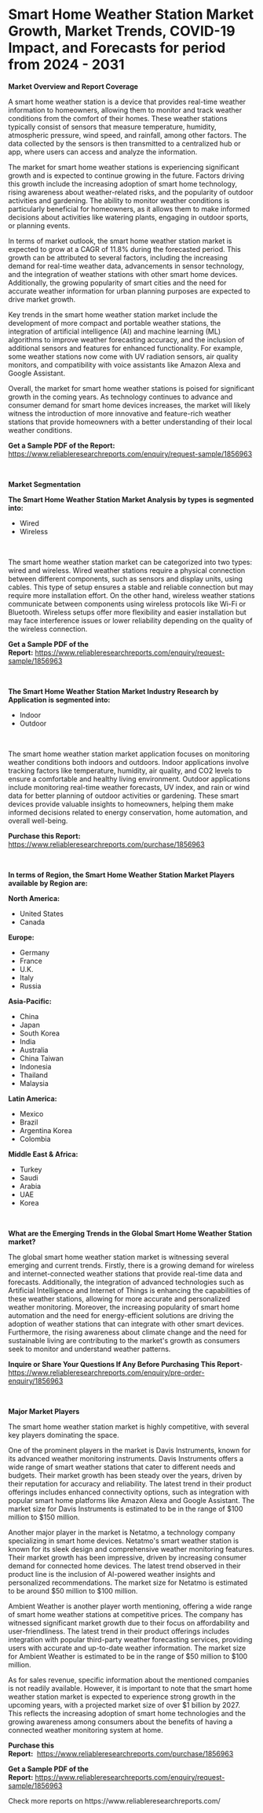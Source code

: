 <p><h1>Smart Home Weather Station Market Growth, Market Trends, COVID-19 Impact, and Forecasts for period from 2024 - 2031</h1></p><p><strong>Market Overview and Report Coverage</strong></p>
<p><p>A smart home weather station is a device that provides real-time weather information to homeowners, allowing them to monitor and track weather conditions from the comfort of their homes. These weather stations typically consist of sensors that measure temperature, humidity, atmospheric pressure, wind speed, and rainfall, among other factors. The data collected by the sensors is then transmitted to a centralized hub or app, where users can access and analyze the information.</p><p>The market for smart home weather stations is experiencing significant growth and is expected to continue growing in the future. Factors driving this growth include the increasing adoption of smart home technology, rising awareness about weather-related risks, and the popularity of outdoor activities and gardening. The ability to monitor weather conditions is particularly beneficial for homeowners, as it allows them to make informed decisions about activities like watering plants, engaging in outdoor sports, or planning events.</p><p>In terms of market outlook, the smart home weather station market is expected to grow at a CAGR of 11.8% during the forecasted period. This growth can be attributed to several factors, including the increasing demand for real-time weather data, advancements in sensor technology, and the integration of weather stations with other smart home devices. Additionally, the growing popularity of smart cities and the need for accurate weather information for urban planning purposes are expected to drive market growth.</p><p>Key trends in the smart home weather station market include the development of more compact and portable weather stations, the integration of artificial intelligence (AI) and machine learning (ML) algorithms to improve weather forecasting accuracy, and the inclusion of additional sensors and features for enhanced functionality. For example, some weather stations now come with UV radiation sensors, air quality monitors, and compatibility with voice assistants like Amazon Alexa and Google Assistant.</p><p>Overall, the market for smart home weather stations is poised for significant growth in the coming years. As technology continues to advance and consumer demand for smart home devices increases, the market will likely witness the introduction of more innovative and feature-rich weather stations that provide homeowners with a better understanding of their local weather conditions.</p></p>
<p><strong>Get a Sample PDF of the Report:</strong> <a href="https://www.reliableresearchreports.com/enquiry/request-sample/1856963">https://www.reliableresearchreports.com/enquiry/request-sample/1856963</a></p>
<p>&nbsp;</p>
<p><strong>Market Segmentation</strong></p>
<p><strong>The Smart Home Weather Station Market Analysis by types is segmented into:</strong></p>
<p><ul><li>Wired</li><li>Wireless</li></ul></p>
<p>&nbsp;</p>
<p><p>The smart home weather station market can be categorized into two types: wired and wireless. Wired weather stations require a physical connection between different components, such as sensors and display units, using cables. This type of setup ensures a stable and reliable connection but may require more installation effort. On the other hand, wireless weather stations communicate between components using wireless protocols like Wi-Fi or Bluetooth. Wireless setups offer more flexibility and easier installation but may face interference issues or lower reliability depending on the quality of the wireless connection.</p></p>
<p><strong>Get a Sample PDF of the Report:</strong>&nbsp;<a href="https://www.reliableresearchreports.com/enquiry/request-sample/1856963">https://www.reliableresearchreports.com/enquiry/request-sample/1856963</a></p>
<p>&nbsp;</p>
<p><strong>The Smart Home Weather Station Market Industry Research by Application is segmented into:</strong></p>
<p><ul><li>Indoor</li><li>Outdoor</li></ul></p>
<p>&nbsp;</p>
<p><p>The smart home weather station market application focuses on monitoring weather conditions both indoors and outdoors. Indoor applications involve tracking factors like temperature, humidity, air quality, and CO2 levels to ensure a comfortable and healthy living environment. Outdoor applications include monitoring real-time weather forecasts, UV index, and rain or wind data for better planning of outdoor activities or gardening. These smart devices provide valuable insights to homeowners, helping them make informed decisions related to energy conservation, home automation, and overall well-being.</p></p>
<p><strong>Purchase this Report:</strong>&nbsp; <a href="https://www.reliableresearchreports.com/purchase/1856963">https://www.reliableresearchreports.com/purchase/1856963</a></p>
<p>&nbsp;</p>
<p><strong>In terms of Region, the Smart Home Weather Station Market Players available by Region are:</strong></p>
<p>
    <p> <strong> North America: </strong>
        <ul>
            <li>United States</li>
            <li>Canada</li>
        </ul>
        </p> 
    <p> <strong> Europe: </strong>
        <ul>
            <li>Germany</li>
            <li>France</li>
            <li>U.K.</li>
            <li>Italy</li>
            <li>Russia</li>
        </ul>
        </p> 
    <p> <strong> Asia-Pacific: </strong>
        <ul>
            <li>China</li>
            <li>Japan</li>
            <li>South Korea</li>
            <li>India</li>
            <li>Australia</li>
            <li>China Taiwan</li>
            <li>Indonesia</li>
            <li>Thailand</li>
            <li>Malaysia</li>
        </ul>
        </p> 
    <p> <strong> Latin America: </strong>
        <ul>
            <li>Mexico</li>
            <li>Brazil</li>
            <li>Argentina Korea</li>
            <li>Colombia</li>
        </ul>
        </p> 
    <p> <strong> Middle East & Africa: </strong>
        <ul>
            <li>Turkey</li>
            <li>Saudi</li>
            <li>Arabia</li>
            <li>UAE</li>
            <li>Korea</li>
        </ul>
    </p>
    </p>
<p>&nbsp;</p>
<p><strong>What are the Emerging Trends in the Global Smart Home Weather Station market?</strong></p>
<p><p>The global smart home weather station market is witnessing several emerging and current trends. Firstly, there is a growing demand for wireless and internet-connected weather stations that provide real-time data and forecasts. Additionally, the integration of advanced technologies such as Artificial Intelligence and Internet of Things is enhancing the capabilities of these weather stations, allowing for more accurate and personalized weather monitoring. Moreover, the increasing popularity of smart home automation and the need for energy-efficient solutions are driving the adoption of weather stations that can integrate with other smart devices. Furthermore, the rising awareness about climate change and the need for sustainable living are contributing to the market's growth as consumers seek to monitor and understand weather patterns.</p></p>
<p><strong>Inquire or Share Your Questions If Any Before Purchasing This Report</strong>- <a href="https://www.reliableresearchreports.com/enquiry/pre-order-enquiry/1856963">https://www.reliableresearchreports.com/enquiry/pre-order-enquiry/1856963</a></p>
<p>&nbsp;</p>
<p><strong>Major Market Players</strong></p>
<p><p>The smart home weather station market is highly competitive, with several key players dominating the space. </p><p>One of the prominent players in the market is Davis Instruments, known for its advanced weather monitoring instruments. Davis Instruments offers a wide range of smart weather stations that cater to different needs and budgets. Their market growth has been steady over the years, driven by their reputation for accuracy and reliability. The latest trend in their product offerings includes enhanced connectivity options, such as integration with popular smart home platforms like Amazon Alexa and Google Assistant. The market size for Davis Instruments is estimated to be in the range of $100 million to $150 million.</p><p>Another major player in the market is Netatmo, a technology company specializing in smart home devices. Netatmo's smart weather station is known for its sleek design and comprehensive weather monitoring features. Their market growth has been impressive, driven by increasing consumer demand for connected home devices. The latest trend observed in their product line is the inclusion of AI-powered weather insights and personalized recommendations. The market size for Netatmo is estimated to be around $50 million to $100 million.</p><p>Ambient Weather is another player worth mentioning, offering a wide range of smart home weather stations at competitive prices. The company has witnessed significant market growth due to their focus on affordability and user-friendliness. The latest trend in their product offerings includes integration with popular third-party weather forecasting services, providing users with accurate and up-to-date weather information. The market size for Ambient Weather is estimated to be in the range of $50 million to $100 million.</p><p>As for sales revenue, specific information about the mentioned companies is not readily available. However, it is important to note that the smart home weather station market is expected to experience strong growth in the upcoming years, with a projected market size of over $1 billion by 2027. This reflects the increasing adoption of smart home technologies and the growing awareness among consumers about the benefits of having a connected weather monitoring system at home.</p></p>
<p><strong>Purchase this Report:</strong>&nbsp;&nbsp;<a href="https://www.reliableresearchreports.com/purchase/1856963">https://www.reliableresearchreports.com/purchase/1856963</a></p>
<p></p>
<p><strong>Get a Sample PDF of the Report:</strong>&nbsp;<a href="https://www.reliableresearchreports.com/enquiry/request-sample/1856963">https://www.reliableresearchreports.com/enquiry/request-sample/1856963</a></p>
<p>Check more reports on https://www.reliableresearchreports.com/</p>